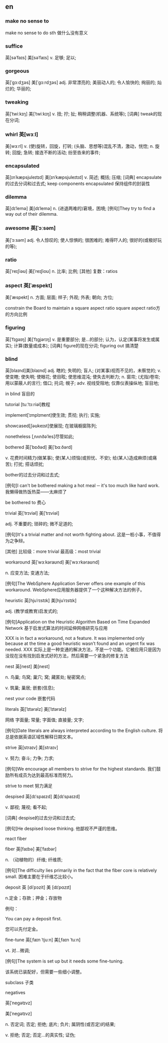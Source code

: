 ## en

### make no sense to

make no sense to do sth
做什么没有意义

### suffice
英[səˈfaɪs] 美[səˈfaɪs]
v.	足够; 足以;

### gorgeous	
英[ˈɡɔːdʒəs] 美[ˈɡɔːrdʒəs]
adj.	非常漂亮的; 美丽动人的; 令人愉快的; 绚丽的; 灿烂的; 华丽的;

### tweaking	
英[ˈtwiːkɪŋ]
美[ˈtwiːkɪŋ]
v.	扭; 拧; 扯; 稍稍调整(机器、系统等);
[词典]	tweak的现在分词;

### whirl	英[wɜːl]
美[wɜːrl]
v.	(使)旋转，回旋，打转; (头脑、思想等)混乱不清，激动，恍惚;
n.	旋转; 回旋; 急转; 接连不断的活动; 纷至沓来的事件;

### encapsulated
英[ɪnˈkæpsjuleɪtɪd]
美[ɪnˈkæpsjuleɪtɪd]
v.	简述; 概括; 压缩;
[词典]	encapsulate的过去分词和过去式;
keep components encapsulated 保持组件的封装性

### dilemma	
英[dɪˈlemə] 美[dɪˈlemə]
n.	(进退两难的)窘境，困境;
[例句]They try to find a way out of their dilemma.

### awesome	英[ˈɔːsəm]
美[ˈɔːsəm]
adj.	令人惊叹的; 使人惊惧的; 很困难的; 难得吓人的; 很好的(或极好玩的等);

### ratio	
英[ˈreɪʃiəʊ] 美[ˈreɪʃioʊ]
n.	比率; 比例;
[其他]	复数：ratios

### aspect	英[ˈæspekt]
美[ˈæspekt]
n.	方面; 层面; 样子; 外观; 外表; 朝向; 方位;

constrain the Board to maintain a square aspect ratio
square aspect ratio方的方向比例

### figuring	
英[ˈfɪɡəɪŋ] 美[ˈfɪɡjərɪŋ]
v.	是重要部分; 是…的部分; 认为，认定(某事将发生或属实); 计算(数量或成本);
[词典]	figure的现在分词;
figuring out 搞清楚 

### blind	
英[blaɪnd]美[blaɪnd]
adj.	瞎的; 失明的; 盲人; (对某事)视而不见的，未察觉的;
v.	使变瞎; 使失明; 使眼花; 使目眩; 使思维混沌; 使失去判断力;
n.	窗帘; (尤指)卷帘; 用以蒙蔽人的言行; 借口; 托词; 幌子;
adv.	视线受阻地; 仅靠仪表操纵地; 盲目地;

in blind
盲目的

tutorial
[tuːˈtɔːriəl]教程

implement[ˈɪmplɪment]使生效; 贯彻; 执行; 实施;

showcased[ʃəʊkeɪst]使展现; 在玻璃橱窗陈列;

nonetheless [ˌnʌnðəˈles]尽管如此;

bothered	英[ˈbɒðəd] 美[ˈbɑːðərd]

v.	花费时间精力(做某事); 使(某人)烦恼(或担忧、不安); 给(某人)造成麻烦(或痛苦); 打扰; 搭话烦扰;

bother的过去分词和过去式;

[例句]I can't be bothered making a hot meal ─ it's too much like hard work.
我懒得做热饭热菜——太麻烦了

be bothered to 费心


trivial	英[ˈtrɪviəl] 美[ˈtrɪviəl]

adj.	不重要的; 琐碎的; 微不足道的;

[例句]It's a trivial matter and not worth fighting about.
这是一桩小事，不值得为之争辩。

[其他]	比较级：more trivial 最高级：most trivial

workaround 英[ˈwɜːkəraʊnd] 美[ˈwɜːrkəraʊnd]

n.	应变方法; 变通方法;

[例句]The WebSphere Application Server offers one example of this workaround.
WebSphere应用服务器提供了一个这种解决方法的例子。

heuristic 英[hjuˈrɪstɪk] 美[hjuˈrɪstɪk]

adj.	(教学或教育)启发式的;

[例句]Application on the Heuristic Algorithm Based on Time Expanded Network
基于启发式算法的时间延伸网络研究与应用

XXX is in fact a workaround, not a feature. 
It was implemented only because at the time a good heuristic wasn’t found and an urgent fix was needed.
XXX 实际上是一种变通的解决方法，不是一个功能。它被应用只是因为没现在没有找到启发式好的方法，然后需要一个紧急的修复方法

nest	英[nest] 美[nest]

n.	鸟巢; 鸟窝; 巢穴; 窝; 藏匿处; 秘密窝点;

v.	筑巢; 巢居; 嵌套(信息);

nest your code 嵌套代码


literals	英[ˈlɪtərəlz] 美[ˈlɪtərəlz]

网络	字面量; 常量; 字面值; 直接量; 文字;

[例句]Date literals are always interpreted according to the English culture.
将总是依据英语区域性解释日期文本。

strive	英[straɪv] 美[straɪv]

v.	努力; 奋斗; 力争; 力求;

[例句]We encourage all members to strive for the highest standards.
我们鼓励所有成员为达到最高标准而努力。

strive to meet 努力满足

despised	英[dɪˈspaɪzd] 美[dɪˈspaɪzd]

v.	鄙视; 蔑视; 看不起;

[词典]	despise的过去分词和过去式;

[例句]He despised loose thinking.
他鄙视不严谨的思维。

react fiber

fiber	英[faɪbə] 美[ˈfaɪbər]

n.	（动植物的）纤维; 纤维质;

[例句]The difficulty lies primarily in the fact that the fiber core is relatively small.
困难主要在于纤维芯比较小。


deposit 英 [diˈpɔzit] 美 [dɪˈpɑzɪt]

n.定金；存款；押金；存放物

例句：

You can pay a deposit first.

您可以先付定金。


fine-tune	英[ˌfaɪn ˈtjuːn] 美[ˌfaɪn ˈtuːn]

vt.	对…微调;

[例句]The system is set up but it needs some fine-tuning.

该系统已装配好，但需要一些细小调整。

subclass 子类

negatives	

英[ˈneɡətɪvz]

美[ˈneɡətɪvz]

n.	否定词; 否定; 拒绝; 底片; 负片; 属阴性(或否定)的结果;

v.	拒绝; 否定; 否定…的真实性; 证伪;
